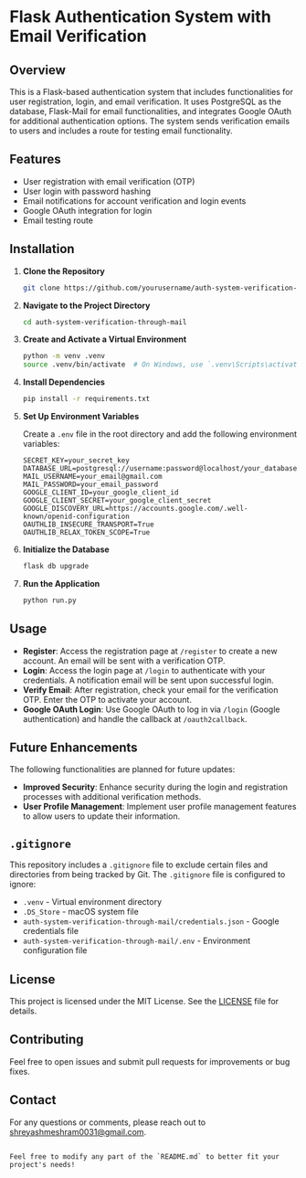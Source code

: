 # Flask Authentication System with Email Verification

## Overview

This is a Flask-based authentication system that includes functionalities for user registration, login, and email verification. It uses PostgreSQL as the database, Flask-Mail for email functionalities, and integrates Google OAuth for additional authentication options. The system sends verification emails to users and includes a route for testing email functionality.

## Features

- User registration with email verification (OTP)
- User login with password hashing
- Email notifications for account verification and login events
- Google OAuth integration for login
- Email testing route

## Installation

1. **Clone the Repository**

   ```bash
   git clone https://github.com/yourusername/auth-system-verification-through-mail.git
   ```

2. **Navigate to the Project Directory**

   ```bash
   cd auth-system-verification-through-mail
   ```

3. **Create and Activate a Virtual Environment**

   ```bash
   python -m venv .venv
   source .venv/bin/activate  # On Windows, use `.venv\Scripts\activate`
   ```

4. **Install Dependencies**

   ```bash
   pip install -r requirements.txt
   ```

5. **Set Up Environment Variables**

   Create a `.env` file in the root directory and add the following environment variables:

   ```env
   SECRET_KEY=your_secret_key
   DATABASE_URL=postgresql://username:password@localhost/your_database
   MAIL_USERNAME=your_email@gmail.com
   MAIL_PASSWORD=your_email_password
   GOOGLE_CLIENT_ID=your_google_client_id
   GOOGLE_CLIENT_SECRET=your_google_client_secret
   GOOGLE_DISCOVERY_URL=https://accounts.google.com/.well-known/openid-configuration
   OAUTHLIB_INSECURE_TRANSPORT=True
   OAUTHLIB_RELAX_TOKEN_SCOPE=True
   ```

6. **Initialize the Database**

   ```bash
   flask db upgrade
   ```

7. **Run the Application**

   ```bash
   python run.py
   ```

## Usage

- **Register**: Access the registration page at `/register` to create a new account. An email will be sent with a verification OTP.
- **Login**: Access the login page at `/login` to authenticate with your credentials. A notification email will be sent upon successful login.
- **Verify Email**: After registration, check your email for the verification OTP. Enter the OTP to activate your account.
- **Google OAuth Login**: Use Google OAuth to log in via `/login` (Google authentication) and handle the callback at `/oauth2callback`.

## Future Enhancements

The following functionalities are planned for future updates:

- **Improved Security**: Enhance security during the login and registration processes with additional verification methods.
- **User Profile Management**: Implement user profile management features to allow users to update their information.

## `.gitignore`

This repository includes a `.gitignore` file to exclude certain files and directories from being tracked by Git. The `.gitignore` file is configured to ignore:

- `.venv` - Virtual environment directory
- `.DS_Store` - macOS system file
- `auth-system-verification-through-mail/credentials.json` - Google credentials file
- `auth-system-verification-through-mail/.env` - Environment configuration file

## License

This project is licensed under the MIT License. See the [LICENSE](LICENSE) file for details.

## Contributing

Feel free to open issues and submit pull requests for improvements or bug fixes.

## Contact

For any questions or comments, please reach out to [shreyashmeshram0031@gmail.com](mailto:shreyashmeshram0031@gmail.com).
```

Feel free to modify any part of the `README.md` to better fit your project's needs!